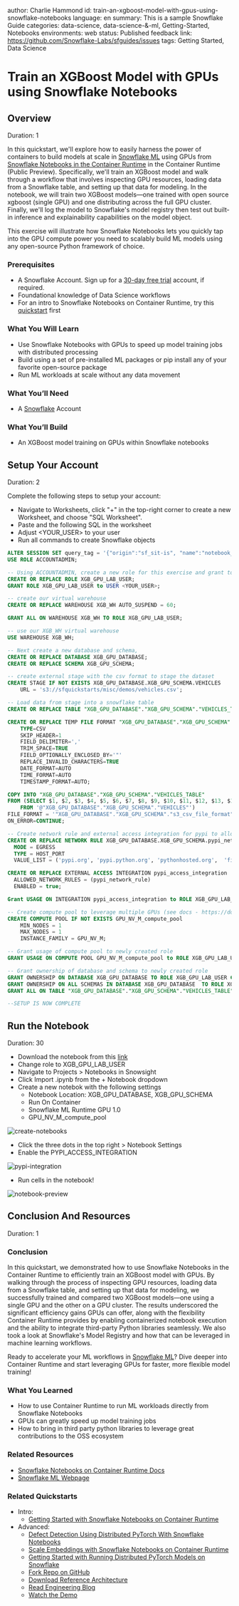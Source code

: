 author: Charlie Hammond
id: train-an-xgboost-model-with-gpus-using-snowflake-notebooks
language: en
summary: This is a sample Snowflake Guide
categories: data-science, data-science-&-ml, Getting-Started, Notebooks
environments: web
status: Published 
feedback link: https://github.com/Snowflake-Labs/sfguides/issues
tags: Getting Started, Data Science

# Train an XGBoost Model with GPUs using Snowflake Notebooks
<!-- ------------------------ -->
## Overview 
Duration: 1

In this quickstart, we'll explore how to easily harness the power of containers to build models at scale in [Snowflake ML](https://www.snowflake.com/en/data-cloud/snowflake-ml/) using GPUs from [Snowflake Notebooks in the Container Runtime](https://docs.snowflake.com/en/user-guide/ui-snowsight/notebooks-on-spcs) in the Container Runtime (Public Preview). Specifically, we'll train an XGBoost model and walk through a workflow that involves inspecting GPU resources, loading data from a Snowflake table, and setting up that data for modeling. In the notebook, we will train two XGBoost models—one trained with open source xgboost (single GPU) and one distributing across the full GPU cluster. Finally, we'll log the model to Snowflake's model registry then test out built-in inference and explainability capabilities on the model object.

This exercise will illustrate how Snowflake Notebooks lets you quickly tap into the GPU compute power you need to scalably build ML models using any open-source Python framework of choice. 

### Prerequisites
- A Snowflake Account. Sign up for a [30-day free trial](https://signup.snowflake.com/) account, if required. 
- Foundational knowledge of Data Science workflows
- For an intro to Snowflake Notebooks on Container Runtime, try this [quickstart](https://quickstarts.snowflake.com/guide/notebook-container-runtime/index.html#0) first

### What You Will Learn 
- Use Snowflake Notebooks with GPUs to speed up model training jobs with distributed processing
- Build using a set of pre-installed ML packages or pip install any of your favorite open-source package 
- Run ML workloads at scale without any data movement

### What You’ll Need 
- A [Snowflake](https://app.snowflake.com/) Account

### What You’ll Build 
- An XGBoost model training on GPUs within Snowflake notebooks

<!-- ------------------------ -->
## Setup Your Account
Duration: 2

Complete the following steps to setup your account:
- Navigate to Worksheets, click "+" in the top-right corner to create a new Worksheet, and choose "SQL Worksheet".
- Paste and the following SQL in the worksheet 
- Adjust <YOUR_USER> to your user
- Run all commands to create Snowflake objects

```sql
ALTER SESSION SET query_tag = '{"origin":"sf_sit-is", "name":"notebook_pack_xgboost_on_gpu", "version":{"major":1, "minor":0}, "attributes":{"is_quickstart":1, "source":"sql"}}';
USE ROLE ACCOUNTADMIN;

-- Using ACCOUNTADMIN, create a new role for this exercise and grant to applicable users
CREATE OR REPLACE ROLE XGB_GPU_LAB_USER;
GRANT ROLE XGB_GPU_LAB_USER to USER <YOUR_USER>;

-- create our virtual warehouse
CREATE OR REPLACE WAREHOUSE XGB_WH AUTO_SUSPEND = 60;

GRANT ALL ON WAREHOUSE XGB_WH TO ROLE XGB_GPU_LAB_USER;

-- use our XGB_WH virtual warehouse 
USE WAREHOUSE XGB_WH;

-- Next create a new database and schema,
CREATE OR REPLACE DATABASE XGB_GPU_DATABASE;
CREATE OR REPLACE SCHEMA XGB_GPU_SCHEMA;

-- create external stage with the csv format to stage the dataset
CREATE STAGE IF NOT EXISTS XGB_GPU_DATABASE.XGB_GPU_SCHEMA.VEHICLES
    URL = 's3://sfquickstarts/misc/demos/vehicles.csv';

-- Load data from stage into a snowflake table
CREATE OR REPLACE TABLE "XGB_GPU_DATABASE"."XGB_GPU_SCHEMA"."VEHICLES_TABLE" ( id NUMBER(38, 0) , url VARCHAR , region VARCHAR , region_url VARCHAR , price NUMBER(38, 0) , year NUMBER(38, 0) , manufacturer VARCHAR , model VARCHAR , condition VARCHAR , cylinders VARCHAR , fuel VARCHAR , odometer NUMBER(38, 0) , title_status VARCHAR , transmission VARCHAR , VIN VARCHAR , drive VARCHAR , size VARCHAR , type VARCHAR , paint_color VARCHAR , image_url VARCHAR , description VARCHAR , county VARCHAR , state VARCHAR , lat NUMBER(38, 6) , long NUMBER(38, 6) , posting_date VARCHAR ); 

CREATE OR REPLACE TEMP FILE FORMAT "XGB_GPU_DATABASE"."XGB_GPU_SCHEMA"."s3_csv_file_format"
	TYPE=CSV
    SKIP_HEADER=1
    FIELD_DELIMITER=','
    TRIM_SPACE=TRUE
    FIELD_OPTIONALLY_ENCLOSED_BY='"'
    REPLACE_INVALID_CHARACTERS=TRUE
    DATE_FORMAT=AUTO
    TIME_FORMAT=AUTO
    TIMESTAMP_FORMAT=AUTO; 

COPY INTO "XGB_GPU_DATABASE"."XGB_GPU_SCHEMA"."VEHICLES_TABLE" 
FROM (SELECT $1, $2, $3, $4, $5, $6, $7, $8, $9, $10, $11, $12, $13, $14, $15, $16, $17, $18, $19, $20, $21, $22, $23, $24, $25, $26
	FROM '@"XGB_GPU_DATABASE"."XGB_GPU_SCHEMA"."VEHICLES"') 
FILE_FORMAT = '"XGB_GPU_DATABASE"."XGB_GPU_SCHEMA"."s3_csv_file_format"' 
ON_ERROR=CONTINUE;

-- Create network rule and external access integration for pypi to allow users to pip install python packages within notebooks (on container runtimes)
CREATE OR REPLACE NETWORK RULE XGB_GPU_DATABASE.XGB_GPU_SCHEMA.pypi_network_rule
  MODE = EGRESS
  TYPE = HOST_PORT
  VALUE_LIST = ('pypi.org', 'pypi.python.org', 'pythonhosted.org',  'files.pythonhosted.org');

CREATE OR REPLACE EXTERNAL ACCESS INTEGRATION pypi_access_integration
  ALLOWED_NETWORK_RULES = (pypi_network_rule)
  ENABLED = true;

Grant USAGE ON INTEGRATION pypi_access_integration to ROLE XGB_GPU_LAB_USER;

-- Create compute pool to leverage multiple GPUs (see docs - https://docs.snowflake.com/en/developer-guide/snowpark-container-services/working-with-compute-pool)
CREATE COMPUTE POOL IF NOT EXISTS GPU_NV_M_compute_pool
    MIN_NODES = 1
    MAX_NODES = 1
    INSTANCE_FAMILY = GPU_NV_M;

-- Grant usage of compute pool to newly created role
GRANT USAGE ON COMPUTE POOL GPU_NV_M_compute_pool to ROLE XGB_GPU_LAB_USER;

-- Grant ownership of database and schema to newly created role
GRANT OWNERSHIP ON DATABASE XGB_GPU_DATABASE TO ROLE XGB_GPU_LAB_USER COPY CURRENT GRANTS;
GRANT OWNERSHIP ON ALL SCHEMAS IN DATABASE XGB_GPU_DATABASE  TO ROLE XGB_GPU_LAB_USER COPY CURRENT GRANTS;
GRANT ALL ON TABLE "XGB_GPU_DATABASE"."XGB_GPU_SCHEMA"."VEHICLES_TABLE" TO ROLE XGB_GPU_LAB_USER;

--SETUP IS NOW COMPLETE
```

<!-- ------------------------ -->
## Run the Notebook
Duration: 30

- Download the notebook from this [link](https://github.com/Snowflake-Labs/sfguide-train-xgboost-model-using-gpus-using-snowflake-notebooks/blob/main/notebooks/0_start_here.ipynb)
- Change role to XGB_GPU_LAB_USER
- Navigate to Projects > Notebooks in Snowsight
- Click Import .ipynb from the + Notebook dropdown
- Create a new notebok with the following settings
  - Notebook Location: XGB_GPU_DATABASE, XGB_GPU_SCHEMA
  - Run On Container
  - Snowflake ML Runtime GPU 1.0
  - GPU_NV_M_compute_pool

![create-notebooks](assets/import-notebook.png)

- Click the three dots in the top right > Notebook Settings
- Enable the PYPI_ACCESS_INTEGRATION

![pypi-integration](assets/pypi-integration.png)

- Run cells in the notebook!

![notebook-preview](assets/notebook-overview.png)

<!-- ------------------------ -->
## Conclusion And Resources
Duration: 1

### Conclusion

In this quickstart, we demonstrated how to use Snowflake Notebooks in the Container Runtime to efficiently train an XGBoost model with GPUs. By walking through the process of inspecting GPU resources, loading data from a Snowflake table, and setting up that data for modeling, we successfully trained and compared two XGBoost models—one using a single GPU and the other on a GPU cluster. The results underscored the significant efficiency gains GPUs can offer, along with the flexibility Container Runtime provides by enabling containerized notebook execution and the ability to integrate third-party Python libraries seamlessly. We also took a look at Snowflake's Model Registry and how that can be leveraged in machine learning workflows. 

Ready to accelerate your ML workflows in [Snowflake ML](https://www.snowflake.com/en/data-cloud/snowflake-ml/)? Dive deeper into Container Runtime and start leveraging GPUs for faster, more flexible model training!

### What You Learned
- How to use Container Runtime to run ML workloads directly from Snowflake Notebooks
- GPUs can greatly speed up model training jobs
- How to bring in third party python libraries to leverage great contributions to the OSS ecosystem

### Related Resources
- [Snowflake Notebooks on Container Runtime Docs](https://docs.snowflake.com/en/LIMITEDACCESS/snowsight-notebooks/ui-snowsight-notebooks-runtime)
- [Snowflake ML Webpage](https://www.snowflake.com/en/data-cloud/snowflake-ml/)

### Related Quickstarts
  - Intro:
    - [Getting Started with Snowflake Notebooks on Container Runtime](https://quickstarts.snowflake.com/guide/notebook-container-runtime/)
  - Advanced:
    - [Defect Detection Using Distributed PyTorch With Snowflake Notebooks](https://quickstarts.snowflake.com/guide/defect_detection_using_distributed_pyTorch_with_snowflake_notebooks)
    - [Scale Embeddings with Snowflake Notebooks on Container Runtime](https://quickstarts.snowflake.com/guide/scale-embeddings-with-snowflake-notebooks-on-container-runtime)
    - [Getting Started with Running Distributed PyTorch Models on Snowflake](https://quickstarts.snowflake.com/guide/getting-started-with-running-distributed-pytorch-models-on-snowflake/)
    - [Fork Repo on GitHub](https://github.com/Snowflake-Labs/sfguide-train-xgboost-model-using-gpus-using-snowflake-notebooks/blob/main/notebooks/0_start_here.ipynb?_fsi=EwgOAmF4&_fsi=EwgOAmF4&_fsi=EwgOAmF4)
    - [Download Reference Architecture](https://www.snowflake.com/content/dam/snowflake-site/developers/2025/harness-gpus-in-snowflake-notebooks-to-train-an-xgboost-model.pdf)
    - [Read Engineering Blog](https://www.snowflake.com/en/engineering-blog/machine-learning-container-runtime/)
    - [Watch the Demo](https://youtu.be/MD5aP0uEAps?list=TLGGjL9LjRsTO-AyNDA5MjAyNQ)
